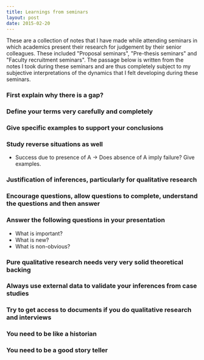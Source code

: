 ```yaml
---
title: Learnings from seminars
layout: post
date: 2015-02-20
---
```


These are a collection of notes that I have made while attending seminars in which academics present their research for judgement by their senior colleagues. These included "Proposal seminars", "Pre-thesis seminars" and "Faculty recruitment seminars". The passage below is written from the notes I took during these seminars and are thus completely subject to my subjective interpretations of the dynamics that I felt developing during these seminars.

### First explain why there is a gap?

### Define your terms very carefully and completely

### Give specific examples to support your conclusions

### Study reverse situations as well

- Success due to presence of A -> Does absence of A imply failure? Give examples.

### Justification of inferences, particularly for qualitative research

### Encourage questions, allow questions to complete, understand the questions and then answer

### Answer the following questions in your presentation

- What is important?
- What is new?
- What is non-obvious?

### Pure qualitative research needs very very solid theoretical backing

### Always use external data to validate your inferences from case studies

### Try to get access to documents if you do qualitative research and interviews

### You need to be like a historian

### You need to be a good story teller
